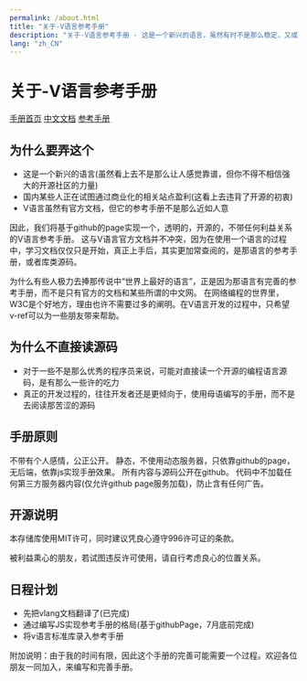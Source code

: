 ```yaml
---
permalink: /about.html
title: "关于-V语言参考手册"
description: "关于-V语言参考手册 - 这是一个新兴的语言，虽然有时不是那么稳定，又或者许多功能还在实现途中，但是你不得不相信开源社区的强大！它来了，它改变着！ —— V lang"
lang: "zh_CN"
---
```

# 关于-V语言参考手册

[手册首页](https://v-ref.com/)
[中文文档](https://v-ref.com/docs.html)
[参考手册](https://v-ref.com/menu/v.html)

## 为什么要弄这个

- 这是一个新兴的语言(虽然看上去不是那么让人感觉靠谱，但你不得不相信强大的开源社区的力量)
- 国内某些人正在试图通过商业化的相关站点盈利(这看上去违背了开源的初衷)
- V语言虽然有官方文档，但它的参考手册不是那么近如人意

因此，我们将基于github的page实现一个，透明的，开源的，不带任何利益关系的V语言参考手册。
这与V语言官方文档并不冲突，因为在使用一个语言的过程中，学习文档仅仅只是开始，真正上手后，其实更加常查阅的，是那语言的参考手册，或者库类源码。

为什么有些人极力去捧那传说中“世界上最好的语言”，正是因为那语言有完善的参考手册，而不是只有官方的文档和某些所谓的中文网。
在网络编程的世界里，W3C是个好地方，理由也许不需要过多的阐明。在V语言开发的过程中，只希望v-ref可以为一些朋友带来帮助。

## 为什么不直接读源码

- 对于一些不是那么优秀的程序员来说，可能对直接读一个开源的编程语言源码，是有那么一些许的吃力
- 真正的开发过程的，往往开发者还是更倾向于，使用母语编写的手册，而不是去阅读那苦涩的源码

## 手册原则

不带有个人感情，公正公开。
静态，不使用动态服务器，只依靠github的page，无后端，依靠js实现手册效果。
所有内容与源码公开在github。
代码中不加载任何第三方服务器内容(仅允许github page服务加载)，防止含有任何广告。

## 开源说明

本存储库使用MIT许可，同时建议凭良心遵守996许可证的条款。

被利益熏心的朋友，若试图违反许可使用，请自行考虑良心的位置关系。

## 日程计划

- 先把vlang文档翻译了(已完成)
- 通过编写JS实现参考手册的格局(基于githubPage，7月底前完成)
- 将v语言标准库录入参考手册

附加说明：由于我的时间有限，因此这个手册的完善可能需要一个过程。欢迎各位朋友一同加入，来编写和完善手册。

<script src="/script.js"></script>
